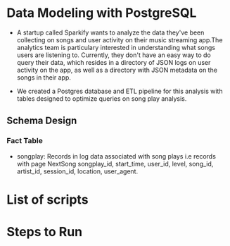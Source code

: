 # Data Modeling with PostgreSQL
* A startup called Sparkify wants to analyze the data they've been collecting on songs and user activity on their music streaming app.The analytics team is particulary interested in understanding what songs users are listening to. Currently, they don't have an easy way to do query their data, which resides in a directory of JSON logs on user activity on the app, as well as a directory with JSON metadata on the songs in their app.

* We created a Postgres database and ETL pipeline for this analysis with tables designed to optimize queries on song play analysis.


## Schema Design

### Fact Table

* songplay: Records in log data associated with song plays i.e records with page NextSong songplay_id, start_time, user_id, level, song_id, artist_id, session_id, location, user_agent.



# List of scripts


# Steps to Run
